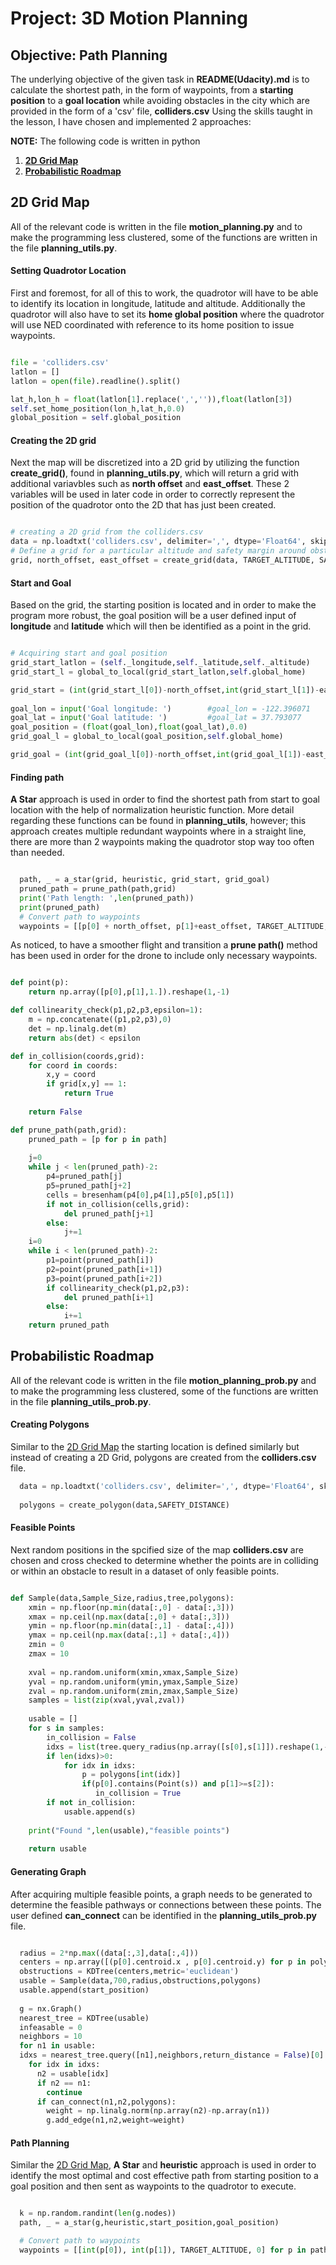 # Project: 3D Motion Planning

## Objective: Path Planning

The underlying objective of the given task in **README(Udacity).md** is to calculate the shortest path, in the form of waypoints, from a __starting position__ to a **goal location** while avoiding obstacles in the city which are provided in the form of a 'csv' file, **colliders.csv**  Using the  skills taught in the lesson, I have chosen and implemented 2 approaches:

**NOTE:** The following code is written in python 

1. [**2D Grid Map**](#2d-grid-map)
2. [**Probabilistic Roadmap**](#probabilistic-roadmap)

## 2D Grid Map

All of the relevant code is written in the file **motion_planning.py** and to make the programming less clustered, some of the functions are written in the file **planning_utils.py**.

#### Setting Quadrotor Location

First and foremost, for all of this to work, the quadrotor will have to be able to identify its location in longitude, latitude and altitude.  Additionally the quadrotor will also have to set its **home global position** where the quadrotor will use NED coordinated with reference to its home position to issue waypoints.

```python

file = 'colliders.csv'
latlon = []
latlon = open(file).readline().split()

lat_h,lon_h = float(latlon[1].replace(',','')),float(latlon[3])
self.set_home_position(lon_h,lat_h,0.0)
global_position = self.global_position

```
#### Creating the 2D grid

Next the map will be discretized into a 2D grid by utilizing the function **create_grid()**, found in **planning_utils.py**, which will return a grid with additional variavbles such as **north offset** and __east_offset__.  These 2 variables will be used in later code in order to correctly represent the position of the quadrotor onto the 2D that has just been created.

``` python

# creating a 2D grid from the colliders.csv
data = np.loadtxt('colliders.csv', delimiter=',', dtype='Float64', skiprows=2)
# Define a grid for a particular altitude and safety margin around obstacles
grid, north_offset, east_offset = create_grid(data, TARGET_ALTITUDE, SAFETY_DISTANCE)         

```

#### Start and Goal
Based on the grid, the starting position is located and in order to make the program more robust, the goal position will be a user defined input of __longitude__ and __latitude__ which will then be identified as a point in the grid.

```python

# Acquiring start and goal position
grid_start_latlon = (self._longitude,self._latitude,self._altitude)
grid_start_l = global_to_local(grid_start_latlon,self.global_home)

grid_start = (int(grid_start_l[0])-north_offset,int(grid_start_l[1])-east_offset)
                     
goal_lon = input('Goal longitude: ')        #goal_lon = -122.396071
goal_lat = input('Goal latitude: ')         #goal_lat = 37.793077
goal_position = (float(goal_lon),float(goal_lat),0.0)
grid_goal_l = global_to_local(goal_position,self.global_home)

grid_goal = (int(grid_goal_l[0])-north_offset,int(grid_goal_l[1])-east_offset)

```

#### Finding path

**A Star** approach is used in order to find the shortest path from start to goal location with the help of normalization heuristic function.  More detail regarding these functions can be found in **planning_utils**, however; this approach creates multiple redundant waypoints where in a straight line, there are more than 2 waypoints making the quadrotor stop way too often than needed.

```python

  path, _ = a_star(grid, heuristic, grid_start, grid_goal)
  pruned_path = prune_path(path,grid)
  print('Path length: ',len(pruned_path))
  print(pruned_path)
  # Convert path to waypoints
  waypoints = [[p[0] + north_offset, p[1]+east_offset, TARGET_ALTITUDE, 0] for p in pruned_path]


```

As noticed, to have a smoother flight and transition a __prune path()__ method has been used in order for the drone to include only necessary waypoints.

```python

def point(p):
    return np.array([p[0],p[1],1.]).reshape(1,-1)

def collinearity_check(p1,p2,p3,epsilon=1):
    m = np.concatenate((p1,p2,p3),0)
    det = np.linalg.det(m)
    return abs(det) < epsilon

def in_collision(coords,grid):
    for coord in coords:
        x,y = coord
        if grid[x,y] == 1:
            return True
        
    return False

def prune_path(path,grid):
    pruned_path = [p for p in path]
    
    j=0
    while j < len(pruned_path)-2:
        p4=pruned_path[j]
        p5=pruned_path[j+2]
        cells = bresenham(p4[0],p4[1],p5[0],p5[1])
        if not in_collision(cells,grid):
            del pruned_path[j+1]
        else:
            j+=1   
    i=0
    while i < len(pruned_path)-2:
        p1=point(pruned_path[i])
        p2=point(pruned_path[i+1])
        p3=point(pruned_path[i+2])                   
        if collinearity_check(p1,p2,p3):
            del pruned_path[i+1]
        else:
            i+=1
    return pruned_path

```

## Probabilistic Roadmap

All of the relevant code is written in the file **motion_planning_prob.py** and to make the programming less clustered, some of the functions are written in the file **planning_utils_prob.py**.

#### Creating Polygons

Similar to the [2D Grid Map](#2d-grid-map) the starting location is defined similarly but instead of creating a 2D Grid, polygons are created from the **colliders.csv** file.

```python
  data = np.loadtxt('colliders.csv', delimiter=',', dtype='Float64', skiprows=2)
        
  polygons = create_polygon(data,SAFETY_DISTANCE)

```
#### Feasible Points

Next random positions in the spcified size of the map __colliders.csv__ are chosen and cross checked to determine whether the points are in colliding or within an obstacle to result in a dataset of only feasible points.

```python

def Sample(data,Sample_Size,radius,tree,polygons):
    xmin = np.floor(np.min(data[:,0] - data[:,3]))
    xmax = np.ceil(np.max(data[:,0] + data[:,3]))
    ymin = np.floor(np.min(data[:,1] - data[:,4]))
    ymax = np.ceil(np.max(data[:,1] + data[:,4]))
    zmin = 0
    zmax = 10
    
    xval = np.random.uniform(xmin,xmax,Sample_Size)
    yval = np.random.uniform(ymin,ymax,Sample_Size)
    zval = np.random.uniform(zmin,zmax,Sample_Size)
    samples = list(zip(xval,yval,zval))
    
    usable = []
    for s in samples:
        in_collision = False
        idxs = list(tree.query_radius(np.array([s[0],s[1]]).reshape(1,-1),r=radius)[0])
        if len(idxs)>0:
            for idx in idxs:
                p = polygons[int(idx)]
                if(p[0].contains(Point(s)) and p[1]>=s[2]):
                   in_collision = True
        if not in_collision:
            usable.append(s)
                       
    print("Found ",len(usable),"feasible points")
    
    return usable

```

#### Generating Graph

After acquiring multiple feasible points, a graph needs to be generated to determine the feasible pathways or connections between these points.  The user defined **can_connect** can be identified in the **planning_utils_prob.py** file.

```python

  radius = 2*np.max((data[:,3],data[:,4]))
  centers = np.array([(p[0].centroid.x , p[0].centroid.y) for p in polygons])
  obstructions = KDTree(centers,metric='euclidean')
  usable = Sample(data,700,radius,obstructions,polygons)
  usable.append(start_position)
        
  g = nx.Graph()
  nearest_tree = KDTree(usable)
  infeasable = 0
  neighbors = 10
  for n1 in usable:
  idxs = nearest_tree.query([n1],neighbors,return_distance = False)[0]
    for idx in idxs:
      n2 = usable[idx]
      if n2 == n1:
        continue
      if can_connect(n1,n2,polygons):
        weight = np.linalg.norm(np.array(n2)-np.array(n1))
        g.add_edge(n1,n2,weight=weight)

```

#### Path Planning

Similar the [2D Grid Map](#2d-grid-map), **A Star** and **heuristic** approach is used in order to identify the most optimal and cost effective path from starting position to a goal position and then sent as waypoints to the quadrotor to execute.

```python

  k = np.random.randint(len(g.nodes))
  path, _ = a_star(g,heuristic,start_position,goal_position)

  # Convert path to waypoints
  waypoints = [[int(p[0]), int(p[1]), TARGET_ALTITUDE, 0] for p in path]
        
```
